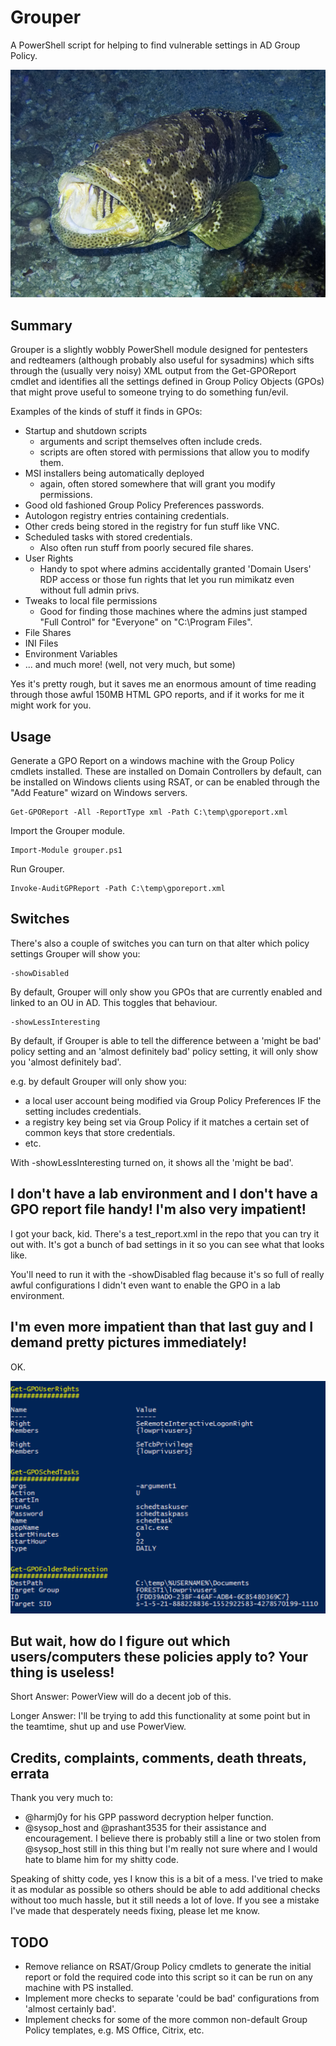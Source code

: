 # Grouper

A PowerShell script for helping to find vulnerable settings in AD Group Policy.

![A picture of a fish](./Epinephelus_malabaricus.jpg)

## Summary
Grouper is a slightly wobbly PowerShell module designed for pentesters and redteamers (although probably also useful for sysadmins) which sifts through the (usually very noisy) XML output from the Get-GPOReport cmdlet and identifies all the settings defined in Group Policy Objects (GPOs) that might prove useful to someone trying to do something fun/evil.

Examples of the kinds of stuff it finds in GPOs:
* Startup and shutdown scripts 
    * arguments and script themselves often include creds.
    * scripts are often stored with permissions that allow you to modify them.
* MSI installers being automatically deployed
    * again, often stored somewhere that will grant you modify permissions.
* Good old fashioned Group Policy Preferences passwords.
* Autologon registry entries containing credentials.
* Other creds being stored in the registry for fun stuff like VNC.
* Scheduled tasks with stored credentials.
    * Also often run stuff from poorly secured file shares.
* User Rights
    * Handy to spot where admins accidentally granted 'Domain Users' RDP access or those fun rights that let you run mimikatz even without full admin privs.
* Tweaks to local file permissions
    * Good for finding those machines where the admins just stamped "Full Control" for "Everyone" on "C:\Program Files".
* File Shares
* INI Files
* Environment Variables
* ... and much more! (well, not very much, but some)

Yes it's pretty rough, but it saves me an enormous amount of time reading through those awful 150MB HTML GPO reports, and if it works for me it might work for you.

## Usage

Generate a GPO Report on a windows machine with the Group Policy cmdlets installed. 
These are installed on Domain Controllers by default, can be installed on Windows clients using RSAT, or can be enabled through the "Add Feature" wizard on Windows servers.

```
Get-GPOReport -All -ReportType xml -Path C:\temp\gporeport.xml
```

Import the Grouper module.

```
Import-Module grouper.ps1
```

Run Grouper.

```
Invoke-AuditGPReport -Path C:\temp\gporeport.xml
```

## Switches
There's also a couple of switches you can turn on that alter which policy settings Grouper will show you:

```
-showDisabled
```
By default, Grouper will only show you GPOs that are currently enabled and linked to an OU in AD. This toggles that behaviour.
```
-showLessInteresting
```
By default, if Grouper is able to tell the difference between a 'might be bad' policy setting and an 'almost definitely bad' policy setting, it will only show you 'almost definitely bad'.

e.g. by default Grouper will only show you:
* a local user account being modified via Group Policy Preferences IF the setting includes credentials. 
* a registry key being set via Group Policy if it matches a certain set of common keys that store credentials.
* etc.

With -showLessInteresting turned on, it shows all the 'might be bad'.

## I don't have a lab environment and I don't have a GPO report file handy! I'm also very impatient!
I got your back, kid. There's a test_report.xml in the repo that you can try it out with. It's got a bunch of bad settings in it so you can see what that looks like.

You'll need to run it with the -showDisabled flag because it's so full of really awful configurations I didn't even want to enable the GPO in a lab environment.

## I'm even more impatient than that last guy and I demand pretty pictures immediately!
OK.

![Screenshot of test output](./test_output.png)

## But wait, how do I figure out which users/computers these policies apply to? Your thing is useless!
Short Answer: PowerView will do a decent job of this.

Longer Answer: I'll be trying to add this functionality at some point but in the teamtime, shut up and use PowerView.

## Credits, complaints, comments, death threats, errata

Thank you very much to:
* @harmj0y for his GPP password decryption helper function.
* @sysop_host and @prashant3535 for their assistance and encouragement. I believe there is probably still a line or two stolen from @sysop_host still in this thing but I'm really not sure where and I would hate to blame him for my shitty code.

Speaking of shitty code, yes I know this is a bit of a mess. I've tried to make it as modular as possible so others should be able to add additional checks without too much hassle, but it still needs a lot of love. If you see a mistake I've made that desperately needs fixing, please let me know.

## TODO

* Remove reliance on RSAT/Group Policy cmdlets to generate the initial report or fold the required code into this script so it can be run on any machine with PS installed.
* Implement more checks to separate 'could be bad' configurations from 'almost certainly bad'.
* Implement checks for some of the more common non-default Group Policy templates, e.g. MS Office, Citrix, etc.